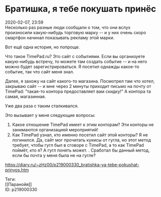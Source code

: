 Братишка, я тебе покушать принёс
=================================

   
 2020-02-07, 23:59   
  Несколько раз разные люди сообщали о том, что они вслух произносили какую-нибудь торговую марку -- и у них очень скоро смартфон начинал показывать рекламу этой марки.   
   
 Вот ещё одна история, но попроще.   
   
 Что такое TimePad.ru? Это сайт с событиями. Если вы организуете какую-нибудь встречу, то можете там создать событие -- и на него можно будет зарегистрироваться. Я посетил однажды какое-то событие, так что сайт меня знал.   
   
 Далее, я захожу на сайт какого-то магазина. Посмотрел там что хотел, закрываю сайт -- и мне через 2 минуты приходит письмо на почту от TimePad: "такая-то контора предоставляет вам скидку!" А контора та самая, магазинная.   
   
 Уже два раза с таким сталкивался.   
   
 Это вызывает у меня следующие вопросы:   
 1. Какое отношение TimePad имеет к этим конторам? Эти конторы не занимаются организацией мероприятий!   
 2. Как TimePad узнал, кто именно посетил сайт этой конторы? Я не логинился. Да, сайт мог прочитать кукисы от гугла, но этот метод требует, чтобы гугл был в сговоре с TimePad, а то как TimePad поймёт, кто я? А гугл понять может. . Сработал бы данный метод, если бы почта у меня была не на гугле?   
    
 <https://diary.ru/~zHz00/p219000330_bratishka-ya-tebe-pokushat-prinyos.htm>   
   
 Теги:   
 [[Паранойя]]   
 ID: p219000330